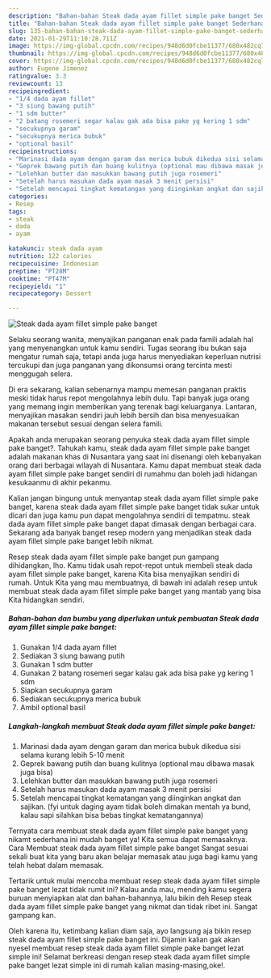 ```yaml
---
description: "Bahan-bahan Steak dada ayam fillet simple pake banget Sederhana dan Mudah Dibuat"
title: "Bahan-bahan Steak dada ayam fillet simple pake banget Sederhana dan Mudah Dibuat"
slug: 135-bahan-bahan-steak-dada-ayam-fillet-simple-pake-banget-sederhana-dan-mudah-dibuat
date: 2021-01-29T11:10:28.711Z
image: https://img-global.cpcdn.com/recipes/948d6d0fcbe11377/680x482cq70/steak-dada-ayam-fillet-simple-pake-banget-foto-resep-utama.jpg
thumbnail: https://img-global.cpcdn.com/recipes/948d6d0fcbe11377/680x482cq70/steak-dada-ayam-fillet-simple-pake-banget-foto-resep-utama.jpg
cover: https://img-global.cpcdn.com/recipes/948d6d0fcbe11377/680x482cq70/steak-dada-ayam-fillet-simple-pake-banget-foto-resep-utama.jpg
author: Eugene Jimenez
ratingvalue: 3.3
reviewcount: 13
recipeingredient:
- "1/4 dada ayam fillet"
- "3 siung bawang putih"
- "1 sdm butter"
- "2 batang rosemeri segar kalau gak ada bisa pake yg kering 1 sdm"
- "secukupnya garam"
- "secukupnya merica bubuk"
- "optional basil"
recipeinstructions:
- "Marinasi dada ayam dengan garam dan merica bubuk dikedua sisi selama kurang lebih 5-10 menit"
- "Geprek bawang putih dan buang kulitnya (optional mau dibawa masak juga bisa)"
- "Lelehkan butter dan masukkan bawang putih juga rosemeri"
- "Setelah harus masukan dada ayam masak 3 menit persisi"
- "Setelah mencapai tingkat kematangan yang diinginkan angkat dan sajikan. (fyi untuk daging ayam tidak boleh dimakan mentah ya bund, kalau sapi silahkan bisa bebas tingkat kematangannya)"
categories:
- Resep
tags:
- steak
- dada
- ayam

katakunci: steak dada ayam 
nutrition: 122 calories
recipecuisine: Indonesian
preptime: "PT28M"
cooktime: "PT47M"
recipeyield: "1"
recipecategory: Dessert

---
```



![Steak dada ayam fillet simple pake banget](https://img-global.cpcdn.com/recipes/948d6d0fcbe11377/680x482cq70/steak-dada-ayam-fillet-simple-pake-banget-foto-resep-utama.jpg)

Selaku seorang wanita, menyajikan panganan enak pada famili adalah hal yang menyenangkan untuk kamu sendiri. Tugas seorang ibu bukan saja mengatur rumah saja, tetapi anda juga harus menyediakan keperluan nutrisi tercukupi dan juga panganan yang dikonsumsi orang tercinta mesti menggugah selera.

Di era  sekarang, kalian sebenarnya mampu memesan panganan praktis meski tidak harus repot mengolahnya lebih dulu. Tapi banyak juga orang yang memang ingin memberikan yang terenak bagi keluarganya. Lantaran, menyajikan masakan sendiri jauh lebih bersih dan bisa menyesuaikan makanan tersebut sesuai dengan selera famili. 



Apakah anda merupakan seorang penyuka steak dada ayam fillet simple pake banget?. Tahukah kamu, steak dada ayam fillet simple pake banget adalah makanan khas di Nusantara yang saat ini disenangi oleh kebanyakan orang dari berbagai wilayah di Nusantara. Kamu dapat membuat steak dada ayam fillet simple pake banget sendiri di rumahmu dan boleh jadi hidangan kesukaanmu di akhir pekanmu.

Kalian jangan bingung untuk menyantap steak dada ayam fillet simple pake banget, karena steak dada ayam fillet simple pake banget tidak sukar untuk dicari dan juga kamu pun dapat mengolahnya sendiri di tempatmu. steak dada ayam fillet simple pake banget dapat dimasak dengan berbagai cara. Sekarang ada banyak banget resep modern yang menjadikan steak dada ayam fillet simple pake banget lebih nikmat.

Resep steak dada ayam fillet simple pake banget pun gampang dihidangkan, lho. Kamu tidak usah repot-repot untuk membeli steak dada ayam fillet simple pake banget, karena Kita bisa menyajikan sendiri di rumah. Untuk Kita yang mau membuatnya, di bawah ini adalah resep untuk membuat steak dada ayam fillet simple pake banget yang mantab yang bisa Kita hidangkan sendiri.

<!--inarticleads1-->

##### Bahan-bahan dan bumbu yang diperlukan untuk pembuatan Steak dada ayam fillet simple pake banget:

1. Gunakan 1/4 dada ayam fillet
1. Sediakan 3 siung bawang putih
1. Gunakan 1 sdm butter
1. Gunakan 2 batang rosemeri segar kalau gak ada bisa pake yg kering 1 sdm
1. Siapkan secukupnya garam
1. Sediakan secukupnya merica bubuk
1. Ambil optional basil




<!--inarticleads2-->

##### Langkah-langkah membuat Steak dada ayam fillet simple pake banget:

1. Marinasi dada ayam dengan garam dan merica bubuk dikedua sisi selama kurang lebih 5-10 menit
1. Geprek bawang putih dan buang kulitnya (optional mau dibawa masak juga bisa)
1. Lelehkan butter dan masukkan bawang putih juga rosemeri
1. Setelah harus masukan dada ayam masak 3 menit persisi
1. Setelah mencapai tingkat kematangan yang diinginkan angkat dan sajikan. (fyi untuk daging ayam tidak boleh dimakan mentah ya bund, kalau sapi silahkan bisa bebas tingkat kematangannya)




Ternyata cara membuat steak dada ayam fillet simple pake banget yang nikamt sederhana ini mudah banget ya! Kita semua dapat memasaknya. Cara Membuat steak dada ayam fillet simple pake banget Sangat sesuai sekali buat kita yang baru akan belajar memasak atau juga bagi kamu yang telah hebat dalam memasak.

Tertarik untuk mulai mencoba membuat resep steak dada ayam fillet simple pake banget lezat tidak rumit ini? Kalau anda mau, mending kamu segera buruan menyiapkan alat dan bahan-bahannya, lalu bikin deh Resep steak dada ayam fillet simple pake banget yang nikmat dan tidak ribet ini. Sangat gampang kan. 

Oleh karena itu, ketimbang kalian diam saja, ayo langsung aja bikin resep steak dada ayam fillet simple pake banget ini. Dijamin kalian gak akan nyesel membuat resep steak dada ayam fillet simple pake banget lezat simple ini! Selamat berkreasi dengan resep steak dada ayam fillet simple pake banget lezat simple ini di rumah kalian masing-masing,oke!.

